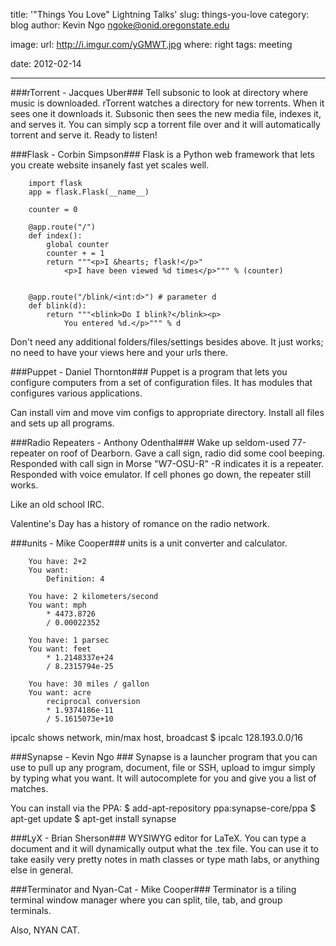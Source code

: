 title: '"Things You Love" Lightning Talks'
slug: things-you-love
category: blog
author: Kevin Ngo <ngoke@onid.oregonstate.edu>

image:
    url: http://i.imgur.com/yGMWT.jpg
    where: right
tags: meeting

date: 2012-02-14

---

###rTorrent - Jacques Uber###
Tell subsonic to look at directory where music is downloaded. rTorrent watches
a directory for new torrents. When it sees one it downloads it. Subsonic then
sees the new media file, indexes it, and serves it. You can simply scp a
torrent file over and it will automatically torrent and serve it. Ready to
listen!

###Flask - Corbin Simpson###
Flask is a Python web framework that lets you create website
insanely fast yet scales well.

        import flask
        app = flask.Flask(__name__)

        counter = 0

        @app.route("/")
        def index():
            global counter
            counter + = 1
            return """<p>I &hearts; flask!</p>"
                <p>I have been viewed %d times</p>""" % (counter)


        @app.route("/blink/<int:d>") # parameter d
        def blink(d):
            return """<blink>Do I blink?</blink><p>
                You entered %d.</p>""" % d

Don't need any additional folders/files/settings besides above.
It just works; no need to have your views here and your urls
there.

###Puppet - Daniel Thornton###
Puppet is a program that lets you configure computers from a set
of configuration files. It has modules that configures various
applications.

Can install vim and move vim configs to appropriate directory.
Install all files and sets up all programs.

###Radio Repeaters - Anthony Odenthal###
Wake up seldom-used 77-repeater on roof of Dearborn. Gave a call
sign, radio did some cool beeping. Responded with call sign in Morse
"W7-OSU-R" -R indicates it is a repeater. Responded with
voice emulator. If cell phones go down, the repeater still works.

Like an old school IRC.

Valentine's Day has a history of romance on the radio network.

###units - Mike Cooper###
units is a unit converter and calculator.

        You have: 2+2
        You want:
            Definition: 4

        You have: 2 kilometers/second
        You want: mph
            * 4473.8726
            / 0.00022352

        You have: 1 parsec
        You want: feet
            * 1.2148337e+24
            / 8.2315794e-25

        You have: 30 miles / gallon
        You want: acre
            reciprocal conversion
            * 1.9374186e-11
            / 5.1615073e+10

ipcalc shows network, min/max host, broadcast
        $ ipcalc 128.193.0.0/16

###Synapse - Kevin Ngo ###
Synapse is a launcher program that you can use to pull
up any program, document, file or SSH, upload to imgur
simply by typing what you want. It will autocomplete
for you and give you a list of matches.

You can install via the PPA:
        $ add-apt-repository ppa:synapse-core/ppa
        $ apt-get update
        $ apt-get install synapse

###LyX - Brian Sherson###
WYSIWYG editor for LaTeX. You can type a document and it will dynamically
output what the .tex file. You can use it to take easily very pretty notes
in math classes or type math labs, or anything else in general.

###Terminator and Nyan-Cat - Mike Cooper###
Terminator is a tiling terminal window manager where you can split,
tile, tab, and group terminals.

Also, NYAN CAT.

